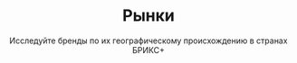 ---
layout: dimension-category
title: Рынки
subtitle: Исследуйте бренды по их географическому происхождению в странах БРИКС+
permalink: /ru/discover/markets/
lang: ru
ref: markets
discovery_path: markets
sections:
  - breadcrumbs
  - hero
  - featured-markets
  - all-markets-grid
  - market-map
  - market-insights
  - cross-navigation
---